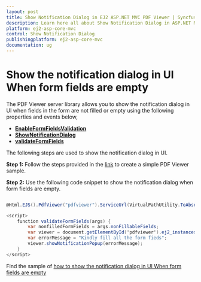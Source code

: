 ```yaml
---
layout: post
title: Show Notification Dialog in EJ2 ASP.NET MVC PDF Viewer | Syncfusion
description: Learn here all about Show Notification Dialog in ASP.NET MVC PDF Viewer component of Syncfusion Essential JS 2 and more.
platform: ej2-asp-core-mvc
control: Show Notification Dialog
publishingplatform: ej2-asp-core-mvc
documentation: ug
---
```



# Show the notification dialog in UI When form fields are empty

The PDF Viewer server library allows you to show the notification dialog in UI when fields in the form are not filled or empty using the following properties and events below,

* [**EnableFormFieldsValidation**](https://help.syncfusion.com/cr/aspnetmvc-js2/Syncfusion.EJ2.PdfViewer.PdfViewer.html#Syncfusion_EJ2_PdfViewer_PdfViewer_EnableFormFieldsValidation)
* [**ShowNotificationDialog**](https://help.syncfusion.com/cr/aspnetmvc-js2/Syncfusion.EJ2.PdfViewer.PdfViewer.html#Syncfusion_EJ2_PdfViewer_PdfViewer_ShowNotificationDialog)
* [**validateFormFields**](https://help.syncfusion.com/cr/aspnetmvc-js2/Syncfusion.EJ2.PdfViewer.PdfViewer.html#Syncfusion_EJ2_PdfViewer_PdfViewer_ValidateFormFields)

The following steps are used to show the notification dialog in UI.

**Step 1:** Follow the steps provided in the [link](https://ej2.syncfusion.com/aspnetmvc/documentation/pdfviewer/getting-started/) to create a simple PDF Viewer sample.

**Step 2:** Use the following code snippet to show the notification dialog when form fields are empty.

```cs

@Html.EJS().PdfViewer("pdfviewer").ServiceUrl(VirtualPathUtility.ToAbsolute("~/PdfViewer/")).DocumentPath("https://cdn.syncfusion.com/content/pdf/form-filling-document.pdf").ValidateFormFields("validateFormFields").EnableFormFieldsValidation(true).ShowNotificationDialog(false).Render()

<script>
    function validateFormFields(args) {
        var nonfilledFormFields = args.nonFillableFields;
        var viewer = document.getElementById('pdfviewer').ej2_instances[0];
        var errorMessage = "Kindly fill all the form fieds";
        viewer.showNotificationPopup(errorMessage);
    }
</script>

```

Find the sample of [how to show the notification dialog in UI When form fields are empty](https://www.syncfusion.com/downloads/support/directtrac/general/ze/MVC_SAMPLE_d50d2de6-1937239856.zip)